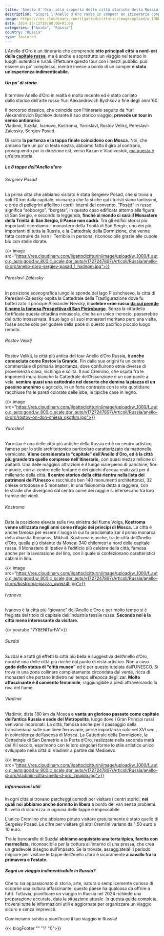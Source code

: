 ```yaml
---
title: 'Anello d''Oro: alla scoperta delle città storiche della Russia'
description: "Scopri l'Anello d'Oro russo in camper! Un itinerario completo attraverso 8 città storiche, tra cui Suzdal, Vladimir e Yaroslavl. Un viaggio avventuroso e autentico alla scoperta della Russia più autentica."
image: https://res.cloudinary.com/ilgattodicitturin/image/upload/w_1000/f_auto,q_auto:good,w_800,c_scale,dpr_auto/v1731636403/Articoli/Russia/anello-d-oro/anello-doro-sergiev-posad_tqzdjx.jpg
date: 2024-12-12T10:00:00+01:00
categories: ["Guida", "Russia"]
country: "Russia"
type: featured
---
```


L’Anello d’Oro è un itinerario che comprende **otto principali città a nord-est della [capitale russa](/blog/tour-di-mosca-in-due-giorni-itinerario-imperdibile)**, ma è anche e soprattutto un viaggio nel tempo in luoghi autentici e rurali.
Effettuare questo tour con i mezzi pubblici può essere un po’ complesso, mentre invece a bordo di un camper **è stata un’esperienza indimenticabile.** 

##### Un po’ di storia

Il termine Anello d’Oro in realtà è molto recente ed è stato coniato dallo storico dell’arte russo Yuri Alexandrovich Bychkov a fine degli anni ’60. 

Il percorso classico, che coincide con l’itinerario seguito da Yuri Alexandrovich Bychkov durante il suo storico viaggio, **prevede un tour in senso antiorario:**
Vladimir, Suzdal, Ivanovo, Kostroma, Yaroslavl, Rostov Velikij, Pereslavl-Zalessky, Sergiev Posad. 

Di solito **la partenza e la tappa finale coincidono con Mosca.**
Noi, che amiamo fare un po’ di testa nostra, abbiamo fatto il giro al contrario, proseguendo poi in direzione est, verso Kazan e Vladivostok, [ma questa è un’altra storia.](/blog/dall-italia-al-giappone-in-van)

##### Le 8 tappe dell’Anello d’oro 

###### Sergeiev Posad

La prima città che abbiamo visitato è stata Sergeiev Posad, che si trova a soli 70 km dalla capitale, vicinanza che fa sì che qui i turisti siano tantissimi, e orde di pellegrini affollino i cortili interni del convento. “Posàd” in russo significa “sobborgo”, “borgata”, in questo caso edificata attorno alla figura di San Sergio, e secondo la leggenda, **finché al mondo ci sarà il Monastero della Trinità di San Sergio, il Paese non cadrà.** Tra gli edifici storici più importanti ricordiamo il monastero della Trinità di San Sergio, uno dei più importanti di tutta la Russia, e la Cattedrale della Dormizione, che venne fatta costruire da Ivan il Terribile in persona, riconoscibile grazie alle cupole blu con stelle dorate.

{{< image src="https://res.cloudinary.com/ilgattodicitturin/image/upload/w_1000/f_auto,q_auto:good,w_800,c_scale,dpr_auto/v1727247897/Articoli/Russia/anello-d-oro/anello-doro-sergiev-posad_1_hxdnpm.jpg">}}


###### Pereslavl-Zalessky

In posizione scenografica lungo le sponde del lago Pleshcheevo, la città di Pereslavl-Zalessky ospita la Cattedrale della Trasfigurazione dove fu battezzato il principe Alexander Nevsky, **il celebre eroe russo [da cui prende il nome la famosa Prospettiva di San Pietroburgo](/blog/tour-di-san-pietroburgo-scopri-la-venezia-del-nord-in-2-giorni).** Senza la cittadella fortificata questa cittadina minuscola, che ha un unico incrocio,  passerebbe del tutto inosservata. Il suo lago e i suoi monasteri meritano però una visita, fosse anche solo per godere della pace di questo pacifico piccolo luogo remoto. 

###### Rostov Velikij

Rostov Velikij, la città più antica del tour Anello d’Oro Russia, **è anche conosciuta come Rostov la Grande.** Fin dalle sue origini fu un centro commerciale di primaria importanza, dove confluirono etnie diverse di provenienza slava, vichinga e sciita. Il suo Cremlino, che ospita fra le imponenti mura bianche la Cattedrale dell’Assunzione e un campanile a vela, **sembra quasi una cattedrale nel deserto che domina la piazza di un paesino anonimo** e agricolo, in un forte contrasto con le vite quotidiane racchiuse fra le pareti colorate delle isbe, le tipiche case in legno. 

{{< image src="https://res.cloudinary.com/ilgattodicitturin/image/upload/w_1000/f_auto,q_auto:good,w_800,c_scale,dpr_auto/v1727247897/Articoli/Russia/anello-d-oro/rostov-on-don-chiesa_qkgtkm.jpg">}}

###### Yaroslavl

Yaroslav è una delle città più antiche della Russia ed è un centro artistico famoso per lo stile architettonico particolare caratterizzato da mattonelle verniciate. **Viene considerata la “capitale” dell’Anello d’Oro, ed è la città più grande tra quelle comprese nell’itinerario,** con quasi mezzo milione di abitanti. Una delle maggiori attrazioni è il lungo viale pieno di panchine, fiori e aiuole, con al centro delle fontane e dei giochi d’acqua realizzati per il millenario della città. **Il centro storico della città rientra nella lista dei patrimoni dell’Unesco** e racchiude ben 140 monumenti architettonici, 32 chiese ortodosse e 5 monasteri, in una fisionomia detta a raggiera, con le strade che divergono dal centro come dei raggi e si intersecano tra loro tramite dei vicoli.

###### Kostroma

Data la posizione elevata sulla riva sinistra del fiume Volga, **Kostroma venne utilizzata negli anni come rifugio dei principi di Mosca.** La città è anche famosa per essere il luogo in cui fu proclamato zar il primo monarca della dinastia Romanov, Mikhail.
Kostroma è anche, tra le città dell’Anello d’Oro, quella più distante da Mosca: 340 chilometri a nord della capitale russa. Il Monastero di Ipatiev è l’edificio più celebre della città, famosa anche per la lavorazione del lino, con il quale si confezionano caratteristici calzini in lino. 

{{< image src="https://res.cloudinary.com/ilgattodicitturin/image/upload/w_1000/f_auto,q_auto:good,w_800,c_scale,dpr_auto/v1727247897/Articoli/Russia/anello-d-oro/kostroma-piazza_uwwz4l.jpg">}}

###### Ivanovo

Ivanovo è la città più “giovane” dell’Anello d’Oro e per molto tempo si è fregiata del titolo di capitale dell’industria tessile russa. **Secondo noi è la città meno interessante da visitare.** 

{{< youtube "7Y8ENITurFA">}}

###### Suzdal

Suzdal è a tutti gli effetti la città più bella e suggestiva dell’Anello d’Oro, nonché una delle città più ricche dal punto di vista artistico. Non a caso **gode dello status di “città museo”** ed è per questo tutelata dall’UNESCO. Si trova in una zona collinare completamente circondata dal verde, ricca di monasteri che portano indietro nel tempo all’epoca degli zar. **Molto affascinante è il convento femminile**, raggiungibile a piedi attraversando la riva del fiume. 

###### Vladimir

Vladimir, dista 180 km da Mosca e **vanta un glorioso passato come capitale dell’antica Russia e sede del Metropolita**, luogo dove i Gran Principi russi venivano incoronati. La città, famosa anche per il passaggio della transiberiana sulle sue linee ferroviarie, perse importanza solo nel XVI sec., in coincidenza dell’ascesa di Mosca. 
La Cattedrale della Dormizione, la Cattedrale di San Demetrio e la Porta d’Oro, realizzate nella seconda metà del XII secolo, esprimono con le loro singolari forme lo stile artistico unico sviluppato nella città di Vladimir a partire dal Medioevo.

{{< image src="https://res.cloudinary.com/ilgattodicitturin/image/upload/w_1000/f_auto,q_auto:good,w_800,c_scale,dpr_auto/v1727247897/Articoli/Russia/anello-d-oro/vladimir-citta-anello-d-oro_zmajdo.jpg">}}

##### Informazioni utili

In ogni città si trovano parcheggi comodi per visitare i centri storici, **nei quali noi abbiamo anche dormito in libera** a bordo del van senza problemi. Il livello di sicurezza in ognuna delle tappe è impeccabile

L’unico Cremlino che abbiamo potuto visitare gratuitamente è stato quello di Sergeiev Posad. Le cifre per visitare gli altri Cremlini variano da 1,50 euro a 10 euro. 

Tra le bancarelle di Suzdal **abbiamo acquistato una torta tipica, farcita con marmellata,** riconoscibile per la cottura all’interno di una pressa, che crea un gradevole disegno sull’impasto. Se la trovate, assaggiatela!
Il periodo migliore per visitare le tappe dell’Anello d’oro è sicuramente **a cavallo fra la primavera e l’estate.** 

##### Sogni un viaggio indimenticabile in Russia?
Che tu sia appassionato di storia, arte, natura o semplicemente curioso di scoprire una cultura affascinante, questo paese ha qualcosa da offrire a tutti.
Tuttavia, pianificare un viaggio in Russia nel 2024 richiede una preparazione accurata, data la situazione attuale. [In questa guida completa](/blog/viaggiare-in-russia-guida-completa-in-11-punti-aggiornamento-2024), troverai tutte le informazioni utili e aggiornate per organizzare un viaggio sicuro e senza imprevisti.

Cominciamo subito a pianificare il tuo viaggio in Russia!

{{< blogFooter "" "1" "0">}}